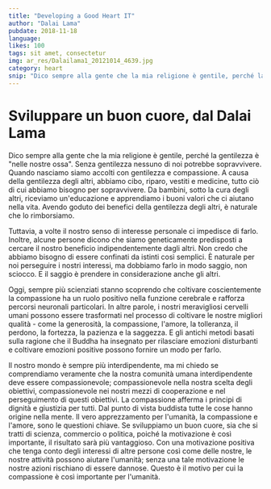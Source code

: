 ```yaml
---
title: "Developing a Good Heart IT"
author: "Dalai Lama"
pubdate: 2018-11-18
language:
likes: 100
tags: sit amet, consectetur
img: ar_res/Dalailama1_20121014_4639.jpg
category: heart
snip: "Dico sempre alla gente che la mia religione è gentile, perché la gentilezza è \"nelle nostre ossa\"."
---
```


# Sviluppare un buon cuore, dal Dalai Lama

Dico sempre alla gente che la mia religione è gentile, perché la gentilezza è "nelle nostre ossa". Senza gentilezza nessuno di noi potrebbe sopravvivere. Quando nasciamo siamo accolti con gentilezza e compassione. A causa della gentilezza degli altri, abbiamo cibo, riparo, vestiti e medicine, tutto ciò di cui abbiamo bisogno per sopravvivere. Da bambini, sotto la cura degli altri, riceviamo un'educazione e apprendiamo i buoni valori che ci aiutano nella vita. Avendo goduto dei benefici della gentilezza degli altri, è naturale che lo rimborsiamo.

Tuttavia, a volte il nostro senso di interesse personale ci impedisce di farlo. Inoltre, alcune persone dicono che siamo geneticamente predisposti a cercare il nostro beneficio indipendentemente dagli altri. Non credo che abbiamo bisogno di essere confinati da istinti così semplici. È naturale per noi perseguire i nostri interessi, ma dobbiamo farlo in modo saggio, non sciocco. E il saggio è prendere in considerazione anche gli altri.

Oggi, sempre più scienziati stanno scoprendo che coltivare coscientemente la compassione ha un ruolo positivo nella funzione cerebrale e rafforza percorsi neuronali particolari. In altre parole, i nostri meravigliosi cervelli umani possono essere trasformati nel processo di coltivare le nostre migliori qualità - come la generosità, la compassione, l'amore, la tolleranza, il perdono, la fortezza, la pazienza e la saggezza. E gli antichi metodi basati sulla ragione che il Buddha ha insegnato per rilasciare emozioni disturbanti e coltivare emozioni positive possono fornire un modo per farlo.

Il nostro mondo è sempre più interdipendente, ma mi chiedo se comprendiamo veramente che la nostra comunità umana interdipendente deve essere compassionevole; compassionevole nella nostra scelta degli obiettivi, compassionevole nei nostri mezzi di cooperazione e nel perseguimento di questi obiettivi. La compassione afferma i principi di dignità e giustizia per tutti. Dal punto di vista buddista tutte le cose hanno origine nella mente. Il vero apprezzamento per l'umanità, la compassione e l'amore, sono le questioni chiave. Se sviluppiamo un buon cuore, sia che si tratti di scienza, commercio o politica, poiché la motivazione è così importante, il risultato sarà più vantaggioso. Con una motivazione positiva che tenga conto degli interessi di altre persone così come delle nostre, le nostre attività possono aiutare l'umanità; senza una tale motivazione le nostre azioni rischiano di essere dannose. Questo è il motivo per cui la compassione è così importante per l'umanità.
